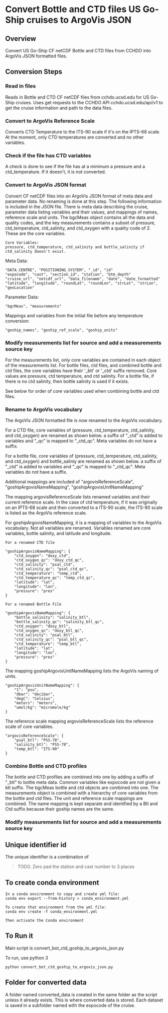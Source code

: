 # Convert Bottle and CTD files US Go-Ship cruises to ArgoVis JSON

## Overview

Convert US Go-Ship CF netCDF Bottle and CTD files from CCHDO into ArgoVis JSON
formatted files.

## Conversion Steps

### Read in files

Reads in Bottle and CTD CF netCDF files from cchdo.ucsd.edu for US Go-Ship
cruises. Uses get requests to the CCHDO API cchdo.ucsd.edu/api/v1 to get the
cruise information and path to the data files.

### Convert to ArgoVis Reference Scale

Converts CTD Temperature to the ITS-90 scale if it's on the IPTS-68 scale. At
the moment, only CTD temperatures are converted and no other variables.

### Check if the file has CTD variables

A check is done to see if the file has at a minimum a pressure and a
ctd_temperature. If it doesn't, it is not converted.

### Convert to ArgoVis JSON format

Convert CF netCDF files into an ArgoVis JSON format of meta data and parameter
data. No renaming is done at this step. The following information is included in
the JSON file. There is meta data describing the cruise, parameter data listing
variables and their values, and mappings of names, reference scale and units.
The bgcMeas object contains all the data and quality codes, and the key
measurements contains a subset of pressure, ctd_temperature, ctd_salinity, and
ctd_oxygen with a quality code of 2. These are the core variables.

    Core Variables:
    pressure, ctd_temperature, ctd_salinity and bottle_salinity if ctd_salinity doesn't exist.

Meta Data:

    "DATA_CENTRE", "POSITIONING_SYSTEM", "_id", "id"
    "expocode", "cast", "section_id", "station", "btm_depth"
    "cruise_url", "netcdf_url", "data_filename", "date", "date_formatted"
    "latitude", "longitude", "roundLat", "roundLon", "strLat", "strLon", "geoLocation"

Parameter Data:

    "bgcMeas", "measurements"

Mappings and variables from the initial file before any temperature conversion:

    "goship_names", "goship_ref_scale", "goship_units"

### Modify measurements list for source and add a measurements source key

For the measurements list, only core variables are contained in each object of
the measurements list. For bottle files, ctd files, and combined bottle and ctd
files, the core variables have their '\_btl' or '\_ctd' suffix removed. Core
values are pressure, ctd temperature, and ctd salinity. For a bottle file, if
there is no ctd salinity, then bottle salinity is used if it exists.

See below for order of core variables used when combining bottle and ctd files.

### Rename to ArgoVis vocabulary

The ArgoVis JSON formatted file is now renamed to the ArgoVis vocabulary.

For a CTD file, core variables of (pressure, ctd_temperature, ctd_salinity, and
ctd_oxygen) are renamed as shown below. a suffix of "\_ctd" is added to
variables and "\_qc" is mapped to "\_ctd_qc". Meta variables do not have a
suffix.

For a bottle file, core variables of (pressure, ctd_temperature, ctd_salinity,
and ctd_oxygen) and bottle_saliniy are renamed as shown below. a suffix of
"\_ctd" is added to variables and "\_qc" is mapped to "\_ctd_qc". Meta variables
do not have a suffix.

Additional mappings are included of "argovisReferenceScale",
"goshipArgovisNameMapping", "goshipArgovisUnitNameMapping"

The mapping argovisReferenceScale lists renamed variables and their current
reference scale. In the case of ctd temperature, if it was originally on an
IPTS-68 scale and then converted to a ITS-90 scale, the ITS-90 scale is listed
as the ArgoVis reference scale.

For goshipArgovisNameMapping, it is a mapping of variables to the ArgoVis
vocabulary. Not all variables are renamed. Variables renamed are core variables,
bottle salinity, and latitude and longitude.

    For a renamed CTD file

    "goshipArgovisNameMapping": {
        "ctd_oxygen": "doxy_ctd",
        "ctd_oxygen_qc": "doxy_ctd_qc",
        "ctd_salinity": "psal_ctd",
        "ctd_salinity_qc": "psal_ctd_qc",
        "ctd_temperature": "temp_ctd",
        "ctd_temperature_qc": "temp_ctd_qc",
        "latitude": "lat",
        "longitude": "lon",
        "pressure": "pres"
    }

    For a renamed Bottle File

    "goshipArgovisNameMapping": {
        "bottle_salinity": "salinity_btl",
        "bottle_salinity_qc": "salinity_btl_qc",
        "ctd_oxygen": "doxy_btl",
        "ctd_oxygen_qc": "doxy_btl_qc",
        "ctd_salinity": "psal_btl",
        "ctd_salinity_qc": "psal_btl_qc",
        "ctd_temperature": "temp_btl",
        "latitude": "lat",
        "longitude": "lon",
        "pressure": "pres"
    }

The mapping goshipArgovisUnitNameMapping lists the ArgoVis naming of units.

    "goshipArgovisUnitNameMapping": {
        "1": "psu",
        "dbar": "decibar",
        "degC": "Celsius",
        "meters": "meters",
        "umol/kg": "micromole/kg"
    }

The reference scale mapping argovisReferenceScale lists the reference scale of
core variables.

    "argovisReferenceScale": {
        "psal_btl": "PSS-78",
        "salinity_btl": "PSS-78",
        "temp_btl": "ITS-90"
    }

### Combine Bottle and CTD profiles

The bottle and CTD profiles are combined into one by adding a suffix of "\_btl"
to bottle meta data. Common variables like expocode are not given a btl suffix.
The bgcMeas bottle and ctd objects are combined into one. The measurements
object is combined with a hierarchy of core variables from the bottle and ctd
files. The unit and reference scale mappings are combined. The name mapping is
kept separate and identified by a Btl and Ctd suffix because their goship names
are the same.

### Modify measurements list for source and add a measurements source key

## Unique identifier id

The unique identifier is a combination of <expocode>_<station>_<cast>

> TODO. Zero pad the station and cast number to 3 places

## To create conda environment

    In a conda environment to copy and create yml file:
    conda env export --from-history > conda_environment.yml

    To create that environment from the yml file:
    conda env create -f conda_environment.yml

    Then activate the Conda environment

## To Run it

Main script is convert_bot_ctd_goship_to_argovis_json.py

To run, use python 3

    python convert_bot_ctd_goship_to_argovis_json.py

## Folder for converted data

A folder named converted_data is created in the same folder as the script unless
it already exists. This is where converted data is stored. Each dataset is saved
in a subfolder named with the expocode of the cruise.
